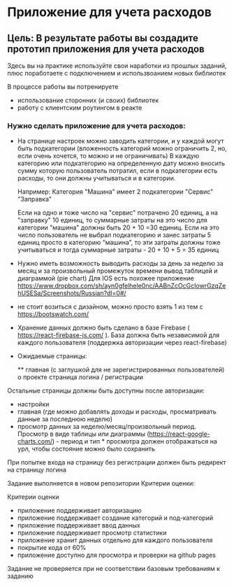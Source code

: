 # Приложение для учета расходов

## Цель: В результате работы вы создадите прототип приложения для учета расходов

Здесь вы на практике используйте свои наработки из прошлых заданий, плюс поработаете с подключением и использвоанием новых библиотек

В процессе работы вы потренируете

 *   использование сторонних (и своих) библиотек
 *   работу с клиентским роутингом в реакте

### Нужно сделать приложение для учета расходов:

*  На странице настроек можно заводить категории, и у каждой могут быть подкатегории (вложенность категорий можно ограничить 2, но, если очень хочется, то можно и не ограничивать) В каждую категорию или подкатегорию на определенную дату можно вносить сумму которую пользователь потратил, если в подкатегории есть расходы, то они должны учитываться и в категории.

    Например: Категория "Машина" имеет 2 подкатегории "Сервис" "Заправка"

    Если на одно и тоже число на "сервис" потрачено 20 единиц, а на "заправку" 10 единиц, то суммарные затраты на это число для категории "машина" должны быть 20 + 10 =30 единиц. Если на это число пользователь не выбрал подкатегорию и занес затраты 5 единиц просто в категорию “машина”, то эти затраты должны тоже учитываться и тогда суммарные затраты - 20 + 10 + 5 = 35 единиц

*  Нужно иметь возможность выводить расходы за день за неделю за месяц и за произвольный промежуток времени вывод таблицей и диаграммой (pie chart) Для IOS есть похожее приложение https://www.dropbox.com/sh/ayn0gfelhele0nc/AABnZcOcGcIowrGzqZehUSESa/Screenshots/Russian?dl=0#/

* не стоит возиться с дизайном, можно просто взять 1 из тем с https://bootswatch.com/

 * Хранение данных должно быть сделано в базе Firebase ( https://react-firebase-js.com/ ). База должна быть независимой для каждого пользователя (поддержка авторизации через react-firebase)

* Ожидаемые страницы:

    ** главная (с заглушкой для не зарегистрированных пользователей)
    о проекте
    страница логина / регистрации

Остальные страницы должны быть доступны после авторизации:

  *  настройки
*    главная (где можно добавлять доходы и расходы, просматривать данные за последнюю неделю)
*    просмотр данных за неделю/месяц/произвольный период. Просмотр в виде  таблицы или диаграммы (https://react-google-charts.com/) - период и тип * просмотра должен отображаться на урл, чтобы состояние можно было сохранить

При попытке входа на страницу без регистрации должен быть редирект на страницу логина

Задание выполняется в новом репозитории
Критерии оценки:

Критерии оценки

  *  приложение поддерживает авторизацию
 *   приложение поддерживает создание категорий и под-категорий
  *  приложение поддерживает ввод данных
 *   приложение поддерживает просмотр статистики
 *   приложение хранит данных отдельно для каждого пользователя
  *  покрытие кода от 60%
  *  приложение доступно для просмотра и проверки на github pages

Задание не проверяется при не соответствии базовым требованиям к заданию
